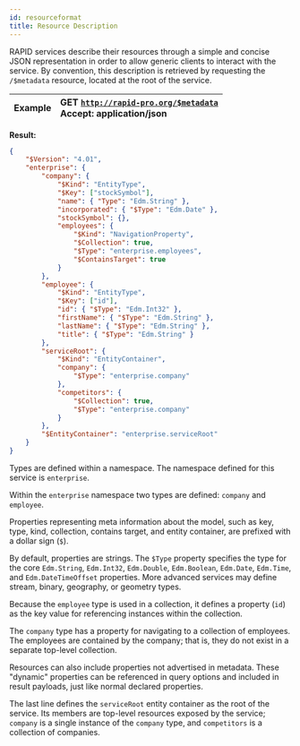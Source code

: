 ```yaml
---
id: resourceformat
title: Resource Description
---
```


RAPID services describe their resources through a simple and concise JSON representation in order to allow generic clients to interact with the service.
By convention, this description is retrieved by requesting the `/$metadata` resource, located at the root of the service.

| Example | GET [`http://rapid-pro.org/$metadata`](https://jetsons.azurewebsites.net/$metadata)<br/>Accept: application/json |
| ------- | :-------------------------------------------------------------------------------------------------------------- |


**Result:**

```json
{
    "$Version": "4.01",
    "enterprise": {
        "company": {
            "$Kind": "EntityType",
            "$Key": ["stockSymbol"],
            "name": { "Type": "Edm.String" },
            "incorporated": { "$Type": "Edm.Date" },
            "stockSymbol": {},
            "employees": {
                "$Kind": "NavigationProperty",
                "$Collection": true,
                "$Type": "enterprise.employees",
                "$ContainsTarget": true
            }
        },
        "employee": {
            "$Kind": "EntityType",
            "$Key": ["id"],
            "id": { "$Type": "Edm.Int32" },
            "firstName": { "$Type": "Edm.String" },
            "lastName": { "$Type": "Edm.String" },
            "title": { "$Type": "Edm.String" }
        },
        "serviceRoot": {
            "$Kind": "EntityContainer",
            "company": {
                "$Type": "enterprise.company"
            },
            "competitors": {
                "$Collection": true,
                "$Type": "enterprise.company"
            }
        },
        "$EntityContainer": "enterprise.serviceRoot"
    }
}
```

Types are defined within a namespace. The namespace defined for this service is `enterprise`.

Within the `enterprise` namespace two types are defined: `company` and `employee`.

Properties representing meta information about the model, such as key, type, kind, collection, contains target, 
and entity container, are prefixed with a dollar sign (`$`).

By default, properties are strings. 
The `$Type` property specifies the type for the core `Edm.String`, `Edm.Int32`,
`Edm.Double`, `Edm.Boolean`, `Edm.Date`, `Edm.Time`, and `Edm.DateTimeOffset` properties. 
More advanced services may define stream, binary, geography, or geometry types.

Because the `employee` type is used in a collection,
it defines a property (`id`) as the key value for referencing instances within the collection.

The `company` type has a property for navigating to a collection of employees. 
The employees are contained by the company; that is, they do not exist in a separate top-level collection.

Resources can also include properties not advertised in metadata. 
These "dynamic" properties can be referenced in query options and included in result payloads,
just like normal declared properties.

The last line defines the `serviceRoot` entity container as the root of the service. 
Its members are top-level resources exposed by the service;
`company` is a single instance of the `company` type, and `competitors` is a collection of companies.
